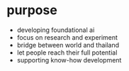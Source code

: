 # purpose

- developing foundational ai
- focus on research and experiment
- bridge between world and thailand
- let people reach their full potential
- supporting know-how development
